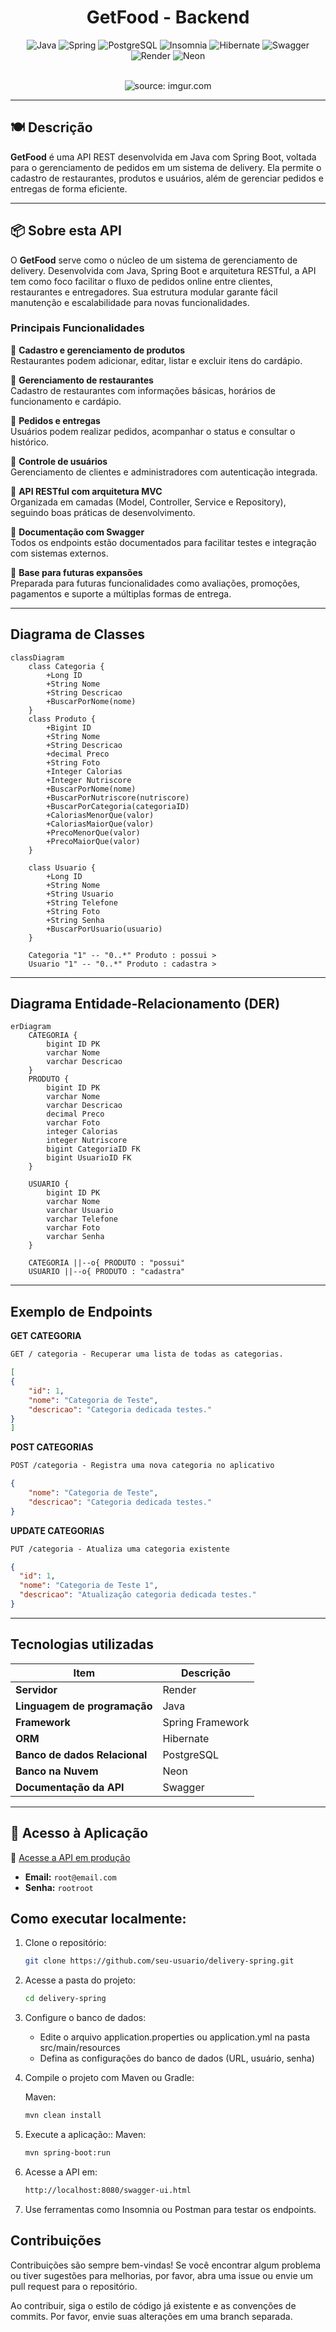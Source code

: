 <div align="center">

# GetFood - Backend

![Java](https://img.shields.io/badge/java-%23ED8B00.svg?style=for-the-badge&logo=openjdk&logoColor=white)
![Spring](https://img.shields.io/badge/spring-%236DB33F.svg?style=for-the-badge&logo=spring&logoColor=white)
![PostgreSQL](https://img.shields.io/badge/postgresql-%234479A1.svg?style=for-the-badge&logo=postgresql&logoColor=white)
![Insomnia](https://img.shields.io/badge/insomnia-%234000BF.svg?style=for-the-badge&logo=insomnia&logoColor=white)
![Hibernate](https://img.shields.io/badge/hibernate-%2359666C.svg?style=for-the-badge&logo=hibernate&logoColor=white)
![Swagger](https://img.shields.io/badge/swagger-61DAFB?style=for-the-badge&logo=swagger&logoColor=white)
![Render](https://img.shields.io/badge/render-%23000000.svg?style=for-the-badge&logo=render&logoColor=white)
![Neon](https://img.shields.io/badge/neon-%2300FFFF.svg?style=for-the-badge&logo=neon&logoColor=black)


</div>
<br />

<div align="center">
   <img src="https://ik.imagekit.io/eduardotosta/delivery_spring/logo_laranja.jpg_ex=6841d7ac&is=6840862c&hm=fe55fe3707e10ef10a96dd89add1da6b23ed3fa306aa03ac8a649a94ed7f96e7&?updatedAt=1749059146131" title="source: imgur.com" /> 
</div>

---

## 🍽️ Descrição

**GetFood** é uma API REST desenvolvida em Java com Spring Boot, voltada para o gerenciamento de pedidos em um sistema de delivery. Ela permite o cadastro de restaurantes, produtos e usuários, além de gerenciar pedidos e entregas de forma eficiente.

---

## 📦 Sobre esta API

O **GetFood** serve como o núcleo de um sistema de gerenciamento de delivery. Desenvolvida com Java, Spring Boot e arquitetura RESTful, a API tem como foco facilitar o fluxo de pedidos online entre clientes, restaurantes e entregadores. Sua estrutura modular garante fácil manutenção e escalabilidade para novas funcionalidades.

### Principais Funcionalidades

🍔 **Cadastro e gerenciamento de produtos**  
Restaurantes podem adicionar, editar, listar e excluir itens do cardápio.

🏪 **Gerenciamento de restaurantes**  
Cadastro de restaurantes com informações básicas, horários de funcionamento e cardápio.

🛒 **Pedidos e entregas**  
Usuários podem realizar pedidos, acompanhar o status e consultar o histórico.

👤 **Controle de usuários**  
Gerenciamento de clientes e administradores com autenticação integrada.

🔗 **API RESTful com arquitetura MVC**  
Organizada em camadas (Model, Controller, Service e Repository), seguindo boas práticas de desenvolvimento.

📄 **Documentação com Swagger**  
Todos os endpoints estão documentados para facilitar testes e integração com sistemas externos.

🔧 **Base para futuras expansões**  
Preparada para futuras funcionalidades como avaliações, promoções, pagamentos e suporte a múltiplas formas de entrega.

---

## Diagrama de Classes

```mermaid
classDiagram
    class Categoria {
        +Long ID
        +String Nome
        +String Descricao
        +BuscarPorNome(nome)
    }
    class Produto {
        +Bigint ID
        +String Nome
        +String Descricao
        +decimal Preco
        +String Foto
        +Integer Calorias
        +Integer Nutriscore
        +BuscarPorNome(nome)
        +BuscarPorNutriscore(nutriscore)
        +BuscarPorCategoria(categoriaID)
        +CaloriasMenorQue(valor)
        +CaloriasMaiorQue(valor)
        +PrecoMenorQue(valor)
        +PrecoMaiorQue(valor)
    }

    class Usuario {
        +Long ID
        +String Nome
        +String Usuario
        +String Telefone
        +String Foto
        +String Senha
        +BuscarPorUsuario(usuario)
    }

    Categoria "1" -- "0..*" Produto : possui >
    Usuario "1" -- "0..*" Produto : cadastra >
```

---

## Diagrama Entidade-Relacionamento (DER)

```mermaid
erDiagram
    CATEGORIA {
        bigint ID PK
        varchar Nome
        varchar Descricao
    }
    PRODUTO {
        bigint ID PK
        varchar Nome
        varchar Descricao
        decimal Preco
        varchar Foto
        integer Calorias
        integer Nutriscore
        bigint CategoriaID FK
        bigint UsuarioID FK
    }

    USUARIO {
        bigint ID PK
        varchar Nome
        varchar Usuario
        varchar Telefone
        varchar Foto
        varchar Senha
    }

    CATEGORIA ||--o{ PRODUTO : "possui"
    USUARIO ||--o{ PRODUTO : "cadastra"
```

---

## Exemplo de Endpoints

**GET CATEGORIA**

```markdown
GET / categoria - Recuperar uma lista de todas as categorias.
```

```json
[
{
	"id": 1,
	"nome": "Categoria de Teste",
	"descricao": "Categoria dedicada testes."
}
]
```

**POST CATEGORIAS**

```markdown
POST /categoria - Registra uma nova categoria no aplicativo
```

```json
{
	"nome": "Categoria de Teste",
	"descricao": "Categoria dedicada testes."
}
```

**UPDATE CATEGORIAS**

```markdown
PUT /categoria - Atualiza uma categoria existente
```

```json
{
  "id": 1,
  "nome": "Categoria de Teste 1",
  "descricao": "Atualização categoria dedicada testes."
}
```

---

## Tecnologias utilizadas

| Item                         | Descrição        |
|------------------------------|------------------|
| **Servidor**                 | Render           |
| **Linguagem de programação** | Java             |
| **Framework**                | Spring Framework |
| **ORM**                      | Hibernate        |
| **Banco de dados Relacional**| PostgreSQL       |
| **Banco na Nuvem**           | Neon             |
| **Documentação da API**      | Swagger          |


---

## 🚀 Acesso à Aplicação

🔗 [Acesse a API em produção](https://delivery-spring.onrender.com/)

- **Email:** `root@email.com`  
- **Senha:** `rootroot`

## Como executar localmente:

1. Clone o repositório:
   ```bash
   git clone https://github.com/seu-usuario/delivery-spring.git
   ```
2. Acesse a pasta do projeto:
   ```bash
   cd delivery-spring
   ```
3. Configure o banco de dados:
   - Edite o arquivo application.properties ou application.yml na pasta src/main/resources
   - Defina as configurações do banco de dados (URL, usuário, senha)
4. Compile o projeto com Maven ou Gradle:

   Maven:

   ```bash
   mvn clean install
   ```

5. Execute a aplicação::
   Maven:
   ```bash
   mvn spring-boot:run
   ```
6. Acesse a API em:

   ```bash
   http://localhost:8080/swagger-ui.html
   ```

7. Use ferramentas como Insomnia ou Postman para testar os endpoints.

## Contribuições

Contribuições são sempre bem-vindas! Se você encontrar algum problema ou tiver sugestões para melhorias, por favor, abra uma issue ou envie um pull request para o repositório.

Ao contribuir, siga o estilo de código já existente e as convenções de commits. Por favor, envie suas alterações em uma branch separada.
